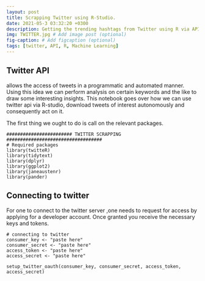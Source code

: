 ```yaml
---
layout: post
title: Scrapping Twitter using R-Studio.
date: 2021-05-3 03:32:20 +0300
description: Getting the trending hashtags from Twitter using R via API. # Add post description (optional)
img: TWITTER.jpg # Add image post (optional)
fig-caption: # Add figcaption (optional)
tags: [twitter, API, R, Machine Learning]
---
```

## Twitter API
allows the access of tweets in a programmatic and automated manner.
Using this idea we can perform analysis on certain keywords and the like to
draw some interesting insights. This notebook goes over how we can use twitter api via R-studio,
download tweets of interest autonomously and consequently act on it.

The first thing we ought to do is call on the relevant packages.
```{r}
######################## TWITTER SCRAPPING ###################################
# Required packages
library(twitteR)
library(tidytext)
library(dplyr)
library(ggplot2)
library(janeaustenr)
library(pander)
```
## Connecting to twitter
For one to connect to the twitter server ,one needs to request for access by applying for a developer account. Once granted you receive the necessary keys and tokens.
```{r}
# connecting to twitter
consumer_key <- "paste here"
consumer_secret <- "paste here"
access_token <- "paste here"
access_secret <- "paste here"

setup_twitter_oauth(consumer_key, consumer_secret, access_token, access_secret)
```    
